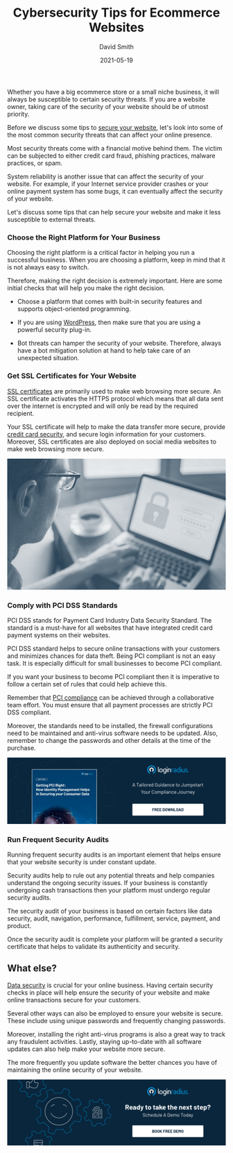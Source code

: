 ﻿---
title: "Cybersecurity Tips for Ecommerce Websites"
date: "2021-05-19"
coverImage: "cybersecurity-tips-for-ecommerce.jpg"
tags: ["data security","cybersecurity","compliance","cx"]
author: "David Smith"
description: "Whether you run a big business or a small niche online store, you should always be on your guard against possible security threats. Here are some of the most important tips to remember about keeping your site secure."
metadescription: "Cybercrime is a big threat to every business online. Here are some tips to help you build a secure ecommerce website that is less susceptible to external threats."
metatitle: "Cybersecurity Tips for Ecommerce Websites"
---

Whether you have a big ecommerce store or a small niche business, it will always be susceptible to certain security threats. If you are a website owner, taking care of the security of your website should be of utmost priority.

Before we discuss some tips to [secure your website](https://www.loginradius.com/blog/engineering/3-simple-ways-to-secure-your-websites-applications/), let's look into some of the most common security threats that can affect your online presence.

Most security threats come with a financial motive behind them. The victim can be subjected to either credit card fraud, phishing practices, malware practices, or spam.

System reliability is another issue that can affect the security of your website. For example, if your Internet service provider crashes or your online payment system has some bugs, it can eventually affect the security of your website.

Let's discuss some tips that can help secure your website and make it less susceptible to external threats.

### Choose the Right Platform for Your Business

Choosing the right platform is a critical factor in helping you run a successful business. When you are choosing a platform, keep in mind that it is not always easy to switch.

Therefore, making the right decision is extremely important. Here are some initial checks that will help you make the right decision.

-   Choose a platform that comes with built-in security features and supports object-oriented programming.
    
-   If you are using [WordPress](https://www.loginradius.com/integrations/wordpress/), then make sure that you are using a powerful security plug-in.
    
-   Bot threats can hamper the security of your website. Therefore, always have a bot mitigation solution at hand to help take care of an unexpected situation.
    

### Get SSL Certificates for Your Website

[SSL certificates](https://www.loginradius.com/blog/engineering/lets-encrypt-with-ssl-certificates/) are primarily used to make web browsing more secure. An SSL certificate activates the HTTPS protocol which means that all data sent over the internet is encrypted and will only be read by the required recipient.

Your SSL certificate will help to make the data transfer more secure, provide [credit card security](http://www.cardzgroup.com/ContactSmartCard.html), and secure login information for your customers. Moreover, SSL certificates are also deployed on social media websites to make web browsing more secure. 

![cybersecurity-ecommerce](cybersecurity-ecommerce.jpg)

### Comply with PCI DSS Standards

PCI DSS stands for Payment Card Industry Data Security Standard. The standard is a must-have for all websites that have integrated credit card payment systems on their websites.

PCI DSS standard helps to secure online transactions with your customers and minimizes chances for data theft. Being PCI compliant is not an easy task. It is especially difficult for small businesses to become PCI compliant.

If you want your business to become PCI compliant then it is imperative to follow a certain set of rules that could help achieve this.

Remember that [PCI compliance](https://www.comptia.org/blog/5-simple-ways-to-become-pci-dss-compliant) can be achieved through a collaborative team effort. You must ensure that all payment processes are strictly PCI DSS compliant.

Moreover, the standards need to be installed, the firewall configurations need to be maintained and anti-virus software needs to be updated. Also, remember to change the passwords and other details at the time of the purchase.

[![WP-PCI](WP-PCI.png)](https://www.loginradius.com/resource/pci-dss-framework-whitepaper)

### Run Frequent Security Audits

Running frequent security audits is an important element that helps ensure that your website security is under constant update.

Security audits help to rule out any potential threats and help companies understand the ongoing security issues. If your business is constantly undergoing cash transactions then your platform must undergo regular security audits.

The security audit of your business is based on certain factors like data security, audit, navigation, performance, fulfillment, service, payment, and product.

Once the security audit is complete your platform will be granted a security certificate that helps to validate its authenticity and security.

## What else?

[Data security](https://www.loginradius.com/blog/identity/2020/12/data-security-best-practices/) is crucial for your online business. Having certain security checks in place will help ensure the security of your website and make online transactions secure for your customers.

Several other ways can also be employed to ensure your website is secure. These include using unique passwords and frequently changing passwords.

Moreover, installing the right anti-virus programs is also a great way to track any fraudulent activities. Lastly, staying up-to-date with all software updates can also help make your website more secure.

The more frequently you update software the better chances you have of maintaining the online security of your website.

[![book-a-demo-Consultation](../../assets/book-a-demo-loginradius.png)](https://www.loginradius.com/book-a-demo/)
